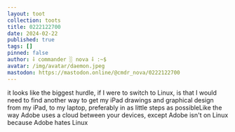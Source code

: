 ```yaml
---
layout: toot
collection: toots
title: 0222122700
date: 2024-02-22
published: true
tags: []
pinned: false
author: ⸸ commander ░ nova ⸸ :~$
avatar: /img/avatar/daemon.jpeg
mastodon: https://mastodon.online/@cmdr_nova/0222122700
---
```


it looks like the biggest hurdle, if I were to switch to Linux, is that I would need to find another way to get my iPad drawings and graphical design from my iPad, to my laptop, preferably in as little steps as possibleLike the way Adobe uses a cloud between your devices, except Adobe isn't on Linux because Adobe hates Linux
